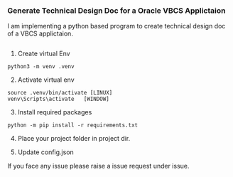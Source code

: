 ### Generate Technical Design Doc for a Oracle VBCS Applictaion

I am implementing a python based program to create technical design doc of a VBCS applictaion.

```Download in D: Drive  [WINDOW]
```

1. Create virtual Env

```
python3 -m venv .venv
```
2. Activate virtual env

```
source .venv/bin/activate [LINUX]
venv\Scripts\activate   [WINDOW]
```
3. Install required packages

```
python -m pip install -r requirements.txt
```
4. Place your project folder in project dir.

5. Update config.json

If you face any issue please raise a issue request under issue.
